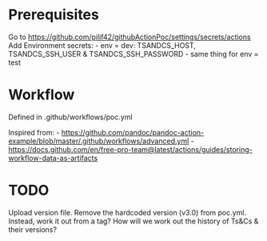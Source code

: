 # Prerequisites
Go to https://github.com/pilif42/githubActionPoc/settings/secrets/actions
Add Environment secrets:
    - env = dev: TSANDCS_HOST, TSANDCS_SSH_USER & TSANDCS_SSH_PASSWORD
    - same thing for env = test


# Workflow
Defined in .github/workflows/poc.yml

Inspired from:
    - https://github.com/pandoc/pandoc-action-example/blob/master/.github/workflows/advanced.yml
    - https://docs.github.com/en/free-pro-team@latest/actions/guides/storing-workflow-data-as-artifacts


# TODO
Upload version file.
Remove the hardcoded version (v3.0) from poc.yml. Instead, work it out from a tag?
How will we work out the history of Ts&Cs & their versions?
